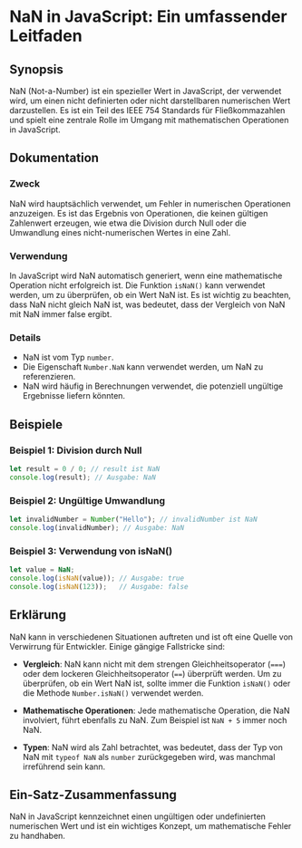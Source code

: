 <!--
Meta Description: # NaN in JavaScript: Ein umfassender Leitfaden ## Synopsis NaN (Not-a-Number) ist ein spezieller Wert in JavaScript, der verwendet wird, um einen nich...
Meta Keywords: nan, ist, die, javascript, ein
-->

# NaN in JavaScript: Ein umfassender Leitfaden

## Synopsis
NaN (Not-a-Number) ist ein spezieller Wert in JavaScript, der verwendet wird, um einen nicht definierten oder nicht darstellbaren numerischen Wert darzustellen. Es ist ein Teil des IEEE 754 Standards für Fließkommazahlen und spielt eine zentrale Rolle im Umgang mit mathematischen Operationen in JavaScript.

## Dokumentation
### Zweck
NaN wird hauptsächlich verwendet, um Fehler in numerischen Operationen anzuzeigen. Es ist das Ergebnis von Operationen, die keinen gültigen Zahlenwert erzeugen, wie etwa die Division durch Null oder die Umwandlung eines nicht-numerischen Wertes in eine Zahl.

### Verwendung
In JavaScript wird NaN automatisch generiert, wenn eine mathematische Operation nicht erfolgreich ist. Die Funktion `isNaN()` kann verwendet werden, um zu überprüfen, ob ein Wert NaN ist. Es ist wichtig zu beachten, dass NaN nicht gleich NaN ist, was bedeutet, dass der Vergleich von NaN mit NaN immer false ergibt.

### Details
- NaN ist vom Typ `number`.
- Die Eigenschaft `Number.NaN` kann verwendet werden, um NaN zu referenzieren.
- NaN wird häufig in Berechnungen verwendet, die potenziell ungültige Ergebnisse liefern könnten.

## Beispiele
### Beispiel 1: Division durch Null
```javascript
let result = 0 / 0; // result ist NaN
console.log(result); // Ausgabe: NaN
```

### Beispiel 2: Ungültige Umwandlung
```javascript
let invalidNumber = Number("Hello"); // invalidNumber ist NaN
console.log(invalidNumber); // Ausgabe: NaN
```

### Beispiel 3: Verwendung von isNaN()
```javascript
let value = NaN;
console.log(isNaN(value)); // Ausgabe: true
console.log(isNaN(123));   // Ausgabe: false
```

## Erklärung
NaN kann in verschiedenen Situationen auftreten und ist oft eine Quelle von Verwirrung für Entwickler. Einige gängige Fallstricke sind:

- **Vergleich**: NaN kann nicht mit dem strengen Gleichheitsoperator (`===`) oder dem lockeren Gleichheitsoperator (`==`) überprüft werden. Um zu überprüfen, ob ein Wert NaN ist, sollte immer die Funktion `isNaN()` oder die Methode `Number.isNaN()` verwendet werden.
  
- **Mathematische Operationen**: Jede mathematische Operation, die NaN involviert, führt ebenfalls zu NaN. Zum Beispiel ist `NaN + 5` immer noch NaN.

- **Typen**: NaN wird als Zahl betrachtet, was bedeutet, dass der Typ von NaN mit `typeof NaN` als `number` zurückgegeben wird, was manchmal irreführend sein kann.

## Ein-Satz-Zusammenfassung
NaN in JavaScript kennzeichnet einen ungültigen oder undefinierten numerischen Wert und ist ein wichtiges Konzept, um mathematische Fehler zu handhaben.